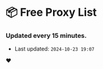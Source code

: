 # :package: Free Proxy List
### Updated every 15 minutes.

- Last updated: `2024-10-23 19:07`

:heart:
